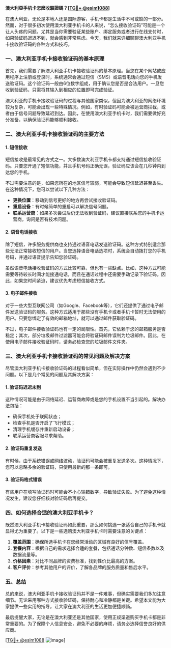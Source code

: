 **澳大利亞手机卡怎麽收驗證碼？[[TG💪+ @esim1088](https://t.me/s/esim1088)]**

在澳大利亚，无论是本地人还是国际游客，手机卡都是生活中不可或缺的一部分。然而，对于很多初次使用澳大利亚手机卡的人来说，“怎么接收验证码”可能是一个让人头疼的问题。尤其是当你需要验证某些账户、绑定服务或者进行在线支付时，如果验证码迟迟不到，就会感到非常焦虑。今天，我们就来详细聊聊澳大利亚手机卡接收验证码的各种方式和技巧。

### 一、澳大利亚手机卡接收验证码的基本原理

首先，我们需要了解澳大利亚手机卡接收验证码的基本原理。当您在某个网站或应用程序上注册或登录时，系统通常会通过短信（SMS）或语音电话向您的手机发送验证码。这个验证码一般由6位数字组成，用于确认您是否是合法用户。一旦您收到验证码，只需将其输入到相应的位置即可完成验证。

澳大利亚的手机卡接收验证码的过程与其他国家类似，但因为澳大利亚的网络环境较为复杂，可能会出现一些特殊情况。例如，有时验证码可能会被运营商拦截，或者由于信号问题导致延迟到达。因此，在使用澳大利亚手机卡时，我们需要做好充分准备，以确保验证码能够顺利接收。

### 二、澳大利亚手机卡接收验证码的主要方法

#### 1. **短信接收**
短信接收是最常见的方式之一。大多数澳大利亚手机卡都支持通过短信接收验证码。只要您开通了短信功能，并且手机号码正确无误，验证码应该会在几秒钟内到达您的手机。

不过需要注意的是，如果您所在的地区信号较弱，可能会导致短信延迟甚至丢失。在这种情况下，您可以尝试以下几种方法：

- **更换位置**：移动到信号更好的地方再尝试接收验证码。
- **重启设备**：有时候简单的重启可以解决信号问题。
- **联系运营商**：如果多次尝试后仍无法收到验证码，建议直接联系您的手机卡运营商，询问是否有技术问题。

#### 2. **语音电话接收**
除了短信，许多服务提供商也支持通过语音电话发送验证码。这种方式特别适合那些无法正常接收短信的用户。当您选择语音电话选项时，系统会自动拨打您的手机号码，并通过语音提示告知您验证码。

虽然语音电话接收验证码的方式比较可靠，但也有一些缺点。比如，这种方式可能需要等待较长时间才能接通电话，而且在通话过程中还需要手动记录下验证码。因此，如果您时间紧迫，建议优先考虑短信接收方式。

#### 3. **电子邮件接收**
对于一些大型互联网公司（如Google、Facebook等），它们还提供了通过电子邮件发送验证码的服务。这种方式适用于那些没有手机卡或者手机卡暂时无法使用的用户。只要您绑定了有效的邮箱地址，就可以通过邮件获取验证码。

不过，电子邮件接收验证码也有一定的局限性。首先，它依赖于您的邮箱服务是否稳定；其次，部分垃圾邮件过滤器可能会将验证码邮件误判为垃圾邮件。因此，在使用电子邮件接收验证码时，请务必检查您的垃圾邮件文件夹。

### 三、澳大利亚手机卡接收验证码的常见问题及解决方案

尽管澳大利亚手机卡接收验证码的过程看似简单，但在实际操作中仍然会遇到不少问题。以下是几个常见的问题及其解决方案：

#### 1. **验证码迟迟未到**
这种情况可能是由于网络延迟、运营商故障或是您的手机设置不当引起的。解决办法包括：
- 确保手机处于联网状态；
- 检查手机是否开启了飞行模式；
- 清理手机缓存并重新启动设备；
- 联系运营商客服寻求帮助。

#### 2. **验证码重复发送**
有时候，由于系统错误或网络波动，验证码可能会被重复发送多次。这种情况下，您可以忽略多余的验证码，只使用最新的那一条即可。

#### 3. **验证码格式错误**
有些用户在填写验证码时可能会不小心输错数字，导致验证失败。为了避免这种情况发生，建议您仔细核对验证码后再提交。

### 四、如何选择合适的澳大利亚手机卡？

既然澳大利亚手机卡接收验证码如此重要，那么如何挑选一张适合自己的手机卡就显得尤为重要了。以下是一些选购澳大利亚手机卡时需要注意的关键点：

1. **覆盖范围**：确保所选手机卡在您经常活动的区域有良好的信号覆盖。
2. **套餐内容**：根据自己的需求选择合适的套餐，包括通话分钟数、短信条数以及数据流量等。
3. **价格因素**：对比不同品牌的资费标准，找到性价比最高的方案。
4. **客户评价**：参考其他用户的评价，了解各品牌的服务质量和售后水平。

### 五、总结

总的来说，澳大利亚手机卡接收验证码并不是一件难事，但确实需要我们多加注意细节。无论采用哪种方式接收验证码，保持耐心和冷静都是关键。希望本文能为大家提供一些实用的指导，让大家在澳大利亚的生活更加便捷顺畅。

最后提醒大家，无论是在澳大利亚还是其他国家，使用正规渠道购买手机卡都是非常重要的。为了保障个人信息安全，避免不必要的麻烦，请务必选择信誉良好的供应商。

[[TG💪+ @esim1088](https://t.me/s/esim1088) ![Image](https://i.postimg.cc/4NQfJmqS/Snipaste-2025-05-13-00-14-12.png)]